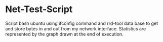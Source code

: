 # Net-Test-Script
Script bash ubuntu using ifconfig command and rrd-tool data base to get and store bytes in and out from my network interface.
Statistics are represented by the graph drawn at the end of execution.
